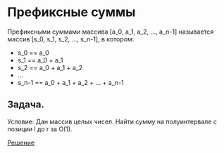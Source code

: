 # Префиксные суммы

Префиксными суммами массива [a_0, a_1, a_2, ..., a_n-1] называется массив [s_0, s_1, s_2, ..., s_n-1], в котором:

- s_0 == a_0
- s_1 == a_0 + a_1
- s_2 == a_0 + a_1 + a_2
- ...
- s_n-1 == a_0 + a_1 + a_2 + ... + a_n-1

## Задача.

Условие: Дан массив целых чисел. Найти сумму на полуинтервале с позиции l до r за O(1).

[Решение](prefixSum.go)
